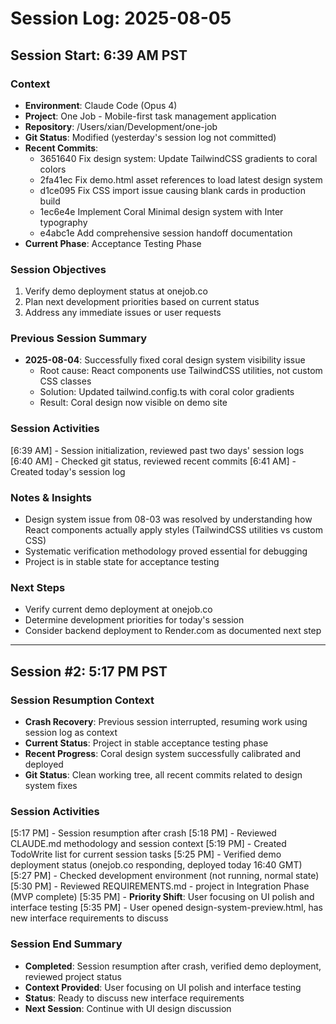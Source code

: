 # Session Log: 2025-08-05

## Session Start: 6:39 AM PST

### Context
- **Environment**: Claude Code (Opus 4)
- **Project**: One Job - Mobile-first task management application
- **Repository**: /Users/xian/Development/one-job
- **Git Status**: Modified (yesterday's session log not committed)
- **Recent Commits**:
  - 3651640 Fix design system: Update TailwindCSS gradients to coral colors
  - 2fa41ec Fix demo.html asset references to load latest design system
  - d1ce095 Fix CSS import issue causing blank cards in production build
  - 1ec6e4e Implement Coral Minimal design system with Inter typography
  - e4abc1e Add comprehensive session handoff documentation
- **Current Phase**: Acceptance Testing Phase

### Session Objectives
1. Verify demo deployment status at onejob.co
2. Plan next development priorities based on current status
3. Address any immediate issues or user requests

### Previous Session Summary
- **2025-08-04**: Successfully fixed coral design system visibility issue
  - Root cause: React components use TailwindCSS utilities, not custom CSS classes
  - Solution: Updated tailwind.config.ts with coral color gradients
  - Result: Coral design now visible on demo site

### Session Activities
[6:39 AM] - Session initialization, reviewed past two days' session logs
[6:40 AM] - Checked git status, reviewed recent commits
[6:41 AM] - Created today's session log

### Notes & Insights
- Design system issue from 08-03 was resolved by understanding how React components actually apply styles (TailwindCSS utilities vs custom CSS)
- Systematic verification methodology proved essential for debugging
- Project is in stable state for acceptance testing

### Next Steps
- Verify current demo deployment at onejob.co
- Determine development priorities for today's session
- Consider backend deployment to Render.com as documented next step

---
## Session #2: 5:17 PM PST

### Session Resumption Context
- **Crash Recovery**: Previous session interrupted, resuming work using session log as context
- **Current Status**: Project in stable acceptance testing phase
- **Recent Progress**: Coral design system successfully calibrated and deployed
- **Git Status**: Clean working tree, all recent commits related to design system fixes

### Session Activities
[5:17 PM] - Session resumption after crash
[5:18 PM] - Reviewed CLAUDE.md methodology and session context
[5:19 PM] - Created TodoWrite list for current session tasks
[5:25 PM] - Verified demo deployment status (onejob.co responding, deployed today 16:40 GMT)
[5:27 PM] - Checked development environment (not running, normal state)
[5:30 PM] - Reviewed REQUIREMENTS.md - project in Integration Phase (MVP complete)
[5:35 PM] - **Priority Shift**: User focusing on UI polish and interface testing
[5:35 PM] - User opened design-system-preview.html, has new interface requirements to discuss

### Session End Summary
- **Completed**: Session resumption after crash, verified demo deployment, reviewed project status
- **Context Provided**: User focusing on UI polish and interface testing 
- **Status**: Ready to discuss new interface requirements
- **Next Session**: Continue with UI design discussion